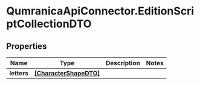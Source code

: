 # QumranicaApiConnector.EditionScriptCollectionDTO

## Properties

Name | Type | Description | Notes
------------ | ------------- | ------------- | -------------
**letters** | [**[CharacterShapeDTO]**](CharacterShapeDTO.md) |  | 


